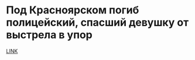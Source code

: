 # Под Красноярском погиб полицейский, спасший девушку от выстрела в упор



[LINK](https://varlamov.ru/2705791.html)